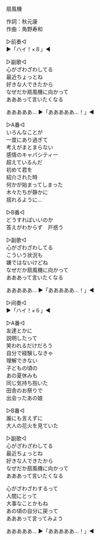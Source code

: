 扇風機  
  
作詞：秋元康  
作曲：角野寿和  
  
▷前奏◁  
▶「ハイ！×８」◀   
  
▷副歌◁  
心がざわざわしてる  
最近ちょっとね  
好きな人できたから  
なぜだか扇風機に向かって  
あああって言いたくなる  
  
あああああ… ▶「あああああ…！」◀  
  
▷A番◁  
いろんなことが  
一度にあり過ぎて  
考えがまとまらない  
感情のキャパシティー  
超えているんだ  
初めて君を  
紹介された時  
何かが始まってしまった  
木々たちが静かに  
揺れるように…  
  
▷B番◁  
どうすればいいのか  
答えがわからず　戸惑う  
  
▷副歌◁  
心がざわざわしてる  
こういう状況も  
嫌ではないけどね  
なぜだか扇風機に向かって  
あああって言いたくなる  
  
あああああ… ▶「あああああ…！」◀  
  
▷间奏◁  
▶「ハイ！×６」◀  
  
▷A番◁  
友達とかに  
説明したって  
笑われるだけだろう  
自分で経験しなきゃ  
理解できない  
子どもの頃の  
あの夏休みも  
同じ気持ち抱いた  
田舎のお祭りで  
出会ったあの娘  
  
▷B番◁  
誰にも言えずに  
大人の花火を見ていた  
  
▷副歌◁  
心がざわざわしてる  
最近ちょっとね  
好きな人できたから  
なぜだか扇風機に向かって  
あああって言いたくなる  
  
心がざわざわするって  
人間にとって  
大事なことかもね  
あの頃の自分に戻って  
あああって言ってみよう  
  
あああああ… ▶「あああああ…！」◀  
